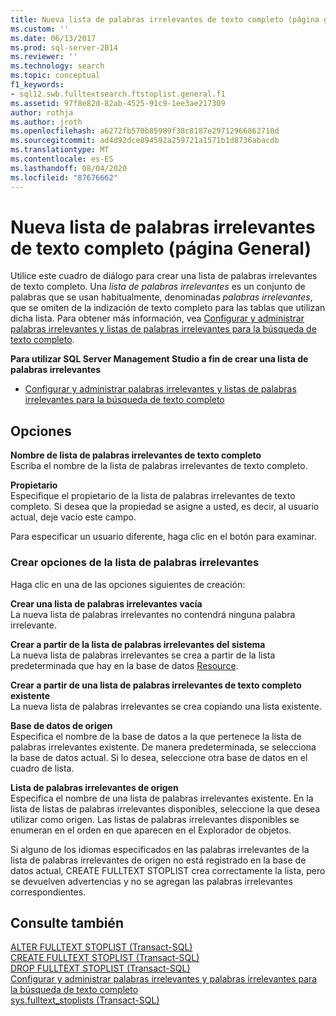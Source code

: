 ```yaml
---
title: Nueva lista de palabras irrelevantes de texto completo (página general) | Microsoft Docs
ms.custom: ''
ms.date: 06/13/2017
ms.prod: sql-server-2014
ms.reviewer: ''
ms.technology: search
ms.topic: conceptual
f1_keywords:
- sql12.swb.fulltextsearch.ftstoplist.general.f1
ms.assetid: 97f8e82d-82ab-4525-91c9-1ee3ae217309
author: rothja
ms.author: jroth
ms.openlocfilehash: a6272fb570b85989f38c8187e29712966862710d
ms.sourcegitcommit: ad4d92dce894592a259721a1571b1d8736abacdb
ms.translationtype: MT
ms.contentlocale: es-ES
ms.lasthandoff: 08/04/2020
ms.locfileid: "87676662"
---
```

# <a name="new-full-text-stoplist-general-page"></a>Nueva lista de palabras irrelevantes de texto completo (página General)
  Utilice este cuadro de diálogo para crear una lista de palabras irrelevantes de texto completo. Una *lista de palabras irrelevantes* es un conjunto de palabras que se usan habitualmente, denominadas *palabras irrelevantes*, que se omiten de la indización de texto completo para las tablas que utilizan dicha lista. Para obtener más información, vea [Configurar y administrar palabras irrelevantes y listas de palabras irrelevantes para la búsqueda de texto completo](../relational-databases/search/full-text-search.md).  
  
 **Para utilizar SQL Server Management Studio a fin de crear una lista de palabras irrelevantes**  
  
-   [Configurar y administrar palabras irrelevantes y listas de palabras irrelevantes para la búsqueda de texto completo](../relational-databases/search/full-text-search.md)  
  
## <a name="options"></a>Opciones  
 **Nombre de lista de palabras irrelevantes de texto completo**  
 Escriba el nombre de la lista de palabras irrelevantes de texto completo.  
  
 **Propietario**  
 Especifique el propietario de la lista de palabras irrelevantes de texto completo. Si desea que la propiedad se asigne a usted, es decir, al usuario actual, deje vacío este campo.  
  
 Para especificar un usuario diferente, haga clic en el botón para examinar.  
  
### <a name="create-stoplist-options"></a>Crear opciones de la lista de palabras irrelevantes  
 Haga clic en una de las opciones siguientes de creación:  
  
 **Crear una lista de palabras irrelevantes vacía**  
 La nueva lista de palabras irrelevantes no contendrá ninguna palabra irrelevante.  
  
 **Crear a partir de la lista de palabras irrelevantes del sistema**  
 La nueva lista de palabras irrelevantes se crea a partir de la lista predeterminada que hay en la base de datos [Resource](../relational-databases/databases/resource-database.md).  
  
 **Crear a partir de una lista de palabras irrelevantes de texto completo existente**  
 La nueva lista de palabras irrelevantes se crea copiando una lista existente.  
  
 **Base de datos de origen**  
 Especifica el nombre de la base de datos a la que pertenece la lista de palabras irrelevantes existente. De manera predeterminada, se selecciona la base de datos actual. Si lo desea, seleccione otra base de datos en el cuadro de lista.  
  
 **Lista de palabras irrelevantes de origen**  
 Especifica el nombre de una lista de palabras irrelevantes existente. En la lista de listas de palabras irrelevantes disponibles, seleccione la que desea utilizar como origen. Las listas de palabras irrelevantes disponibles se enumeran en el orden en que aparecen en el Explorador de objetos.  
  
 Si alguno de los idiomas especificados en las palabras irrelevantes de la lista de palabras irrelevantes de origen no está registrado en la base de datos actual, CREATE FULLTEXT STOPLIST crea correctamente la lista, pero se devuelven advertencias y no se agregan las palabras irrelevantes correspondientes.  
  
## <a name="see-also"></a>Consulte también  
 [ALTER FULLTEXT STOPLIST &#40;Transact-SQL&#41;](/sql/t-sql/statements/alter-fulltext-stoplist-transact-sql)   
 [CREATE FULLTEXT STOPLIST &#40;Transact-SQL&#41;](/sql/t-sql/statements/create-fulltext-stoplist-transact-sql)   
 [DROP FULLTEXT STOPLIST &#40;Transact-SQL&#41;](/sql/t-sql/statements/drop-fulltext-stoplist-transact-sql)   
 [Configurar y administrar palabras irrelevantes y palabras irrelevantes para la búsqueda de texto completo](../relational-databases/search/full-text-search.md)   
 [sys.fulltext_stoplists &#40;Transact-SQL&#41;](/sql/relational-databases/system-catalog-views/sys-fulltext-stoplists-transact-sql)  
  
  
